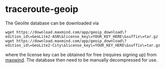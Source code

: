# traceroute-geoip

The Geolite database can be downloaded via 
```
wget https://download.maxmind.com/app/geoip_download\?edition_id\=GeoLite2-ASN\&license_key\=YOUR_KEY_HERE\&suffix\=tar.gz
wget https://download.maxmind.com/app/geoip_download\?edition_id\=GeoLite2-City\&license_key\=YOUR_KEY_HERE\&suffix\=tar.gz
```
where the license key can be obtained for free (requires signing up) from [maxwind](https://maxwind.com). The database then need to be manually decompressed for use. 

